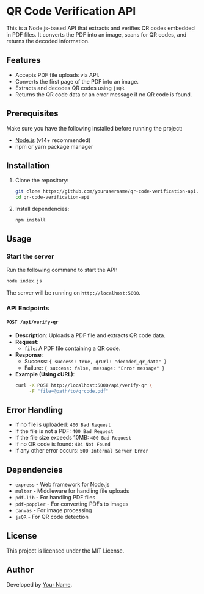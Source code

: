 # QR Code Verification API

This is a Node.js-based API that extracts and verifies QR codes embedded in PDF files. It converts the PDF into an image, scans for QR codes, and returns the decoded information.

## Features
- Accepts PDF file uploads via API.
- Converts the first page of the PDF into an image.
- Extracts and decodes QR codes using `jsQR`.
- Returns the QR code data or an error message if no QR code is found.

## Prerequisites
Make sure you have the following installed before running the project:
- [Node.js](https://nodejs.org/en/) (v14+ recommended)
- npm or yarn package manager

## Installation
1. Clone the repository:
   ```sh
   git clone https://github.com/yourusername/qr-code-verification-api.git
   cd qr-code-verification-api
   ```

2. Install dependencies:
   ```sh
   npm install
   ```

## Usage

### Start the server
Run the following command to start the API:
```sh
node index.js
```
The server will be running on `http://localhost:5000`.

### API Endpoints
#### `POST /api/verify-qr`
- **Description**: Uploads a PDF file and extracts QR code data.
- **Request**:
  - `file`: A PDF file containing a QR code.
- **Response**:
  - Success: `{ success: true, qrUrl: "decoded_qr_data" }`
  - Failure: `{ success: false, message: "Error message" }`
- **Example (Using cURL)**:
  ```sh
  curl -X POST http://localhost:5000/api/verify-qr \
       -F "file=@path/to/qrcode.pdf"
  ```

## Error Handling
- If no file is uploaded: `400 Bad Request`
- If the file is not a PDF: `400 Bad Request`
- If the file size exceeds 10MB: `400 Bad Request`
- If no QR code is found: `404 Not Found`
- If any other error occurs: `500 Internal Server Error`

## Dependencies
- `express` - Web framework for Node.js
- `multer` - Middleware for handling file uploads
- `pdf-lib` - For handling PDF files
- `pdf-poppler` - For converting PDFs to images
- `canvas` - For image processing
- `jsQR` - For QR code detection

## License
This project is licensed under the MIT License.

## Author
Developed by [Your Name](https://github.com/yourusername).
